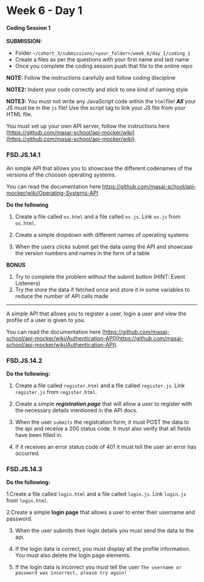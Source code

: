 
# Week 6 - Day 1

#### Coding Session 1

**SUBMISSION:**

- Folder `~/cohort_3/submissions/<your_folder>/week_6/day_1/coding_1`
- Create a files as per the questions with your first name and last name
- Once you complete the coding session push that file to the online repo

**NOTE:** Follow the instructions carefully and follow coding discipline

**NOTE2:** Indent your code correctly and stick to one kind of naming style

**NOTE3:** You must not write any JavaScript code within the `html`file! ***All*** your JS must be in the `js` file! Use the script tag to link your JS file from your HTML file. 

You must set up your own API server, follow the instructions here [https://github.com/masai-school/api-mocker/wiki](https://github.com/masai-school/api-mocker/wiki).

### FSD.JS.14.1

An simple API that allows you to showcase the different codenames of the versions of the choosen operating systems.  

You can read the documentation here https://github.com/masai-school/api-mocker/wiki/Operating-Systems-API

**Do the following**

1. Create a file called `os.html` and a file called `os.js`. Link `os.js` from `os.html`.

2. Create a simple dropdown with different names of operating systems
3. When the users clicks submit get the data using the API and showcase the version numbers and names in the form of a table

**BONUS**

1. Try to complete the problem without the submit button (HINT: Event Listeners)
2. Try the store the data if fetched once and store it in some variables to reduce the number of API calls made

------

A simple API that allows you to register a user, login a user and view the profile of a user is given to you.

You can read the documentation here [https://github.com/masai-school/api-mocker/wiki/Authentication-API](https://github.com/masai-school/api-mocker/wiki/Authentication-API).

### FSD.JS.14.2

**Do the following:**

1. Create a file called `register.html` and a file called `register.js`. Link `register.js` from `register.html`.

2. Create a simple ***registration page*** that will allow a user to register with the necessary details mentioned in the API docs. 
3. When the user `submits` the registration form, it must POST the data to the api and receive a 200 status code. It must also verify that all fields have been filled in.
4. If it receives an error status code of 401 it must tell the user an error has occurred. 

### FSD.JS.14.3

**Do the following:**

1.Create a file called `login.html` and a file called `login.js`. Link `login.js` from `login.html`.

2.Create a simple **login page** that allows a user to enter their username and password.

3. When the user submits their login details you must send the data to the api.

4. If the login data is correct, you must display all the profile information. You must also delete the login page elements.

5. If the login data is incorrect you must tell the user `The username or password was incorrect, please try again!`